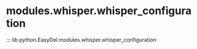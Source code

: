 # modules.whisper.whisper_configuration
::: lib.python.EasyDel.modules.whisper.whisper_configuration